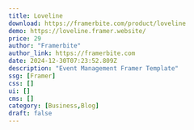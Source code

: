 ```yaml
---
title: Loveline
download: https://framerbite.com/product/loveline
demo: https://loveline.framer.website/
price: 29
author: "Framerbite"
author_link: https://framerbite.com
date: 2024-12-30T07:23:52.809Z
description: "Event Management Framer Template"
ssg: [Framer]
css: []
ui: []
cms: []
category: [Business,Blog]
draft: false
---
```

